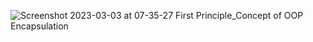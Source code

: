 ![Screenshot 2023-03-03 at 07-35-27 First Principle_Concept of OOP Encapsulation](https://user-images.githubusercontent.com/76912120/222639978-562c987e-b07f-41d9-b342-8892e5945dc6.png)
